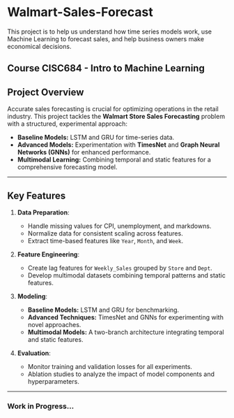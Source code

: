 # Walmart-Sales-Forecast
This project is to help us understand how time series models work, use Machine Learning to forecast sales, and help business owners make economical decisions.

## Course CISC684 - Intro to Machine Learning

## **Project Overview**

Accurate sales forecasting is crucial for optimizing operations in the retail industry. This project tackles the **Walmart Store Sales Forecasting** problem with a structured, experimental approach:
- **Baseline Models:** LSTM and GRU for time-series data.
- **Advanced Models:** Experimentation with **TimesNet** and **Graph Neural Networks (GNNs)** for enhanced performance.
- **Multimodal Learning:** Combining temporal and static features for a comprehensive forecasting model.

---

## **Key Features**

1. **Data Preparation**:
   - Handle missing values for CPI, unemployment, and markdowns.
   - Normalize data for consistent scaling across features.
   - Extract time-based features like `Year`, `Month`, and `Week`.

2. **Feature Engineering**:
   - Create lag features for `Weekly_Sales` grouped by `Store` and `Dept`.
   - Develop multimodal datasets combining temporal patterns and static features.

3. **Modeling**:
   - **Baseline Models:** LSTM and GRU for benchmarking.
   - **Advanced Techniques:** TimesNet and GNNs for experimenting with novel approaches.
   - **Multimodal Models:** A two-branch architecture integrating temporal and static features.

4. **Evaluation**:
   - Monitor training and validation losses for all experiments.
   - Ablation studies to analyze the impact of model components and hyperparameters.

---

### Work in Progress...
